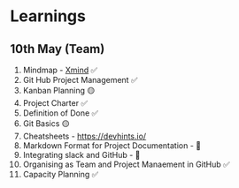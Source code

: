 # Learnings

## 10th May (Team)

1. Mindmap - [Xmind](https://www.xmind.net/download/) ✅
1. Git Hub Project Management  ✅
1. Kanban Planning 🟡
1. Project Charter ✅
1. Definition of Done ✅
1. Git Basics  🟡
1. Cheatsheets - https://devhints.io/
1. Markdown Format for Project Documentation - 🔴
1. Integrating slack and GitHub - 🔴
1. Organising as Team and Project Manaement in GitHub ✅
1. Capacity Planning ✅



